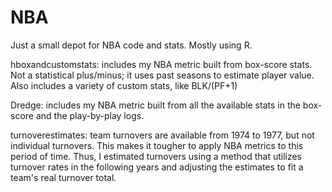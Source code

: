 # NBA

Just a small depot for NBA code and stats. Mostly using R.

hboxandcustomstats: includes my NBA metric built from box-score stats. Not a statistical plus/minus; it uses past seasons to estimate player value. Also includes a variety of custom stats, like BLK/(PF+1)

Dredge: includes my NBA metric built from all the available stats in the box-score and the play-by-play logs.

turnoverestimates: team turnovers are available from 1974 to 1977, but not individual turnovers. This makes it tougher to apply NBA metrics to this period of time. Thus, I estimated turnovers using a method that utilizes turnover rates in the following years and adjusting the estimates to fit a team's real turnover total.
